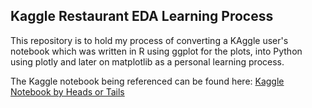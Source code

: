 ## Kaggle Restaurant EDA Learning Process

This repository is to hold my process of converting a KAggle user's notebook which was written in R using ggplot for the plots, into Python using plotly and later on matplotlib as a personal learning process.

The Kaggle notebook being referenced can be found here: [Kaggle Notebook by Heads or Tails](https://www.kaggle.com/headsortails/be-my-guest-recruit-restaurant-eda/report)